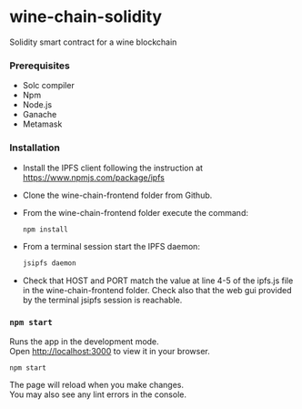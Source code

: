 # wine-chain-solidity

Solidity smart contract for a wine blockchain

### Prerequisites

- Solc compiler
- Npm
- Node.js
- Ganache
- Metamask

### Installation

- Install the IPFS client following the instruction at https://www.npmjs.com/package/ipfs
- Clone the wine-chain-frontend folder from Github.
- From the wine-chain-frontend folder execute the command:

  ```bash
  npm install
  ```

- From a terminal session start the IPFS daemon:

  ```bash
  jsipfs daemon
  ```

- Check that HOST and PORT match the value at line 4-5 of the ipfs.js file in the wine-chain-frontend folder. Check also that the web gui provided by the terminal jsipfs session is reachable.

### `npm start`

Runs the app in the development mode.\
Open [http://localhost:3000](http://localhost:3000) to view it in your browser.

```bash
npm start
```

The page will reload when you make changes.\
You may also see any lint errors in the console.
